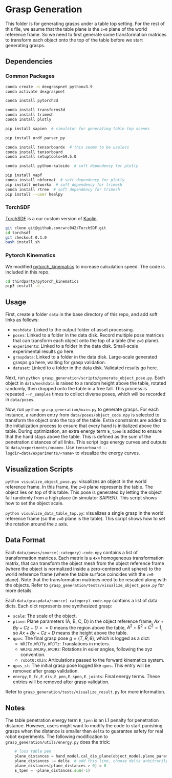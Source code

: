 # Grasp Generation

This folder is for generating grasps under a table top setting. For the rest of this file, we asume that the table plane is the `z=0` plane of the world reference frame. So we need to first generate some transformation matrices to transform each object onto the top of the table before we start generating grasps. 



## Dependencies

### Common Packages

```bash
conda create -n dexgraspnet python=3.9
conda activate dexgraspnet

conda install pytorch3d

conda install transforms3d
conda install trimesh
conda install plotly

pip install sapien  # simulator for generating table top scenes

pip install urdf_parser_py

conda install tensorboardx  # this seems to be useless
conda install tensorboard
conda install setuptools=59.5.0

conda install python-kaleido  # soft dependency for plotly

pip install yapf
conda install nbformat  # soft dependency for plotly
pip install networkx  # soft dependency for trimesh
conda install rtree  # soft dependency for trimesh
pip install --user healpy
```

### TorchSDF

[TorchSDF](https://github.com/wrc042/TorchSDF) is a our custom version of [Kaolin](https://github.com/NVIDIAGameWorks/kaolin). 

```bash
git clone git@github.com:wrc042/TorchSDF.git
cd torchsdf
git checkout 0.1.0
bash install.sh
```

### Pytorch Kinematics

We modified [pytorch_kinematics](https://github.com/UM-ARM-Lab/pytorch_kinematics) to increase calculation speed. The code is included in this repo. 

```bash
cd thirdparty/pytorch_kinematics
pip3 install -e .
```



## Usage

First, create a folder `data` in the base directory of this repo, and add soft links as follows: 

* `meshdata`: Linked to the output folder of asset processing. 
* `poses`: Linked to a folder in the data disk. Record multiple pose matrices that can transform each object onto the top of a table (the `z=0` plane). 
* `experiments`: Linked to a folder in the data disk. Small-scale experimental results go here. 
* `graspdata`: Linked to a folder in the data disk. Large-scale generated grasps go here, waiting for grasp validation. 
* `dataset`: Linked to a folder in the data disk. Validated results go here. 

Next, run `python grasp_generation/scripts/generate_object_pose.py`. Each object in `data/meshdata` is raised to a random height above the table, rotated randomly, then dropped onto the table in a free fall. This process is repeated `--n_samples` times to collect diverse poses, which will be recorded in `data/poses`. 

Now, run `python grasp_generation/main.py` to generate grasps. For each instance, a random entry from `data/poses/object_code.npy` is selected to transform the object onto the top of the table. Extra constraints are added to the initialization process to ensure that every hand is initialized above the table. During optimization, an extra energy term `E_tpen` is added to ensure that the hand stays above the table. This is defined as the sum of the penetration distances of all links. This script logs energy curves and outputs to `data/experiments/<name>`. Use `tensorboard --logdir=data/experiments/<name>` to visualize the energy curves. 



## Visualization Scripts

`python visualize_object_pose.py`: visualizes an object in the world reference frame. In this frame, the `z=0` plane represents the table. The object lies on top of this table. This pose is generated by letting the object fall randomly from a high place (in simulator SAPIEN). This script shows how to set the object scale. 

`python visualize_data_table_top.py`: visualizes a single grasp in the world reference frame (so the `z=0` plane is the table). This script shows how to set the rotation around the `z` axis. 



## Data Format

Each `data/poses/source(-category)-code.npy` contains a list of transformation matrices. Each matrix is a `4x4` homogeneous transformation matrix, that can transform the object mesh from the object reference frame (where the object is normalized inside a zero-centered unit sphere) to the world reference frame (where the table surface coincides with the `z=0` plane). Note that the transformation matrices need to be rescaled along with the objects. Refer to `grasp_generation/tests/visualize_object_pose.py` for more details. 

Each `data/graspdata/source(-category)-code.npy` contains a list of data dicts. Each dict represents one synthesized grasp: 

* `scale`: The scale of the object. 
* `plane`: Plane parameters (A, B, C, D) in the object reference frame, $Ax + By + Cz + D >= 0$ means the region above the table, $A^2 + B^2 + C^2 = 1$, so $Ax + By + Cz + D$ means the height above the table. 
* `qpos`: The final grasp pose $g=(T,R,\theta)$, which is logged as a dict: 
  * `WRJTx,WRJTy,WRJTz`: Translations in meters. 
  * `WRJRx,WRJRy,WRJRz`: Rotations in euler angles, following the xyz convention. 
  * `robot0:XXJn`: Articulations passed to the forward kinematics system. 
* `qpos_st`: The initial grasp pose logged like `qpos`. This entry will be removed after grasp validation. 
* `energy,E_fc,E_dis,E_pen,E_spen,E_joints`: Final energy terms. These entries will be removed after grasp validation. 

Refer to `grasp_generation/tests/visualize_result.py` for more information. 



## Notes

The table penetration energy term `E_tpen` is an L1 penalty for penetration distance. However, users might want to modify the code to start punishing grasps when the distance is smaller than `delta` to guarantee safety for real robot experiments. The following modification to `grasp_generation/utils/energy.py` does the trick: 

```python
    # loss table pen
    plane_distances = hand_model.cal_dis_plane(object_model.plane_parameters)  # [B, n_links]
    plane_distances -= delta  # add this line, choose delta arbitrarily
    plane_distances[plane_distances > 0] = 0
    E_tpen = -plane_distances.sum(-1)
```



